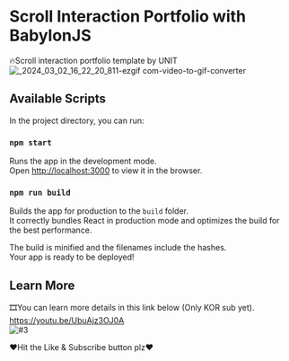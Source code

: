 # Scroll Interaction Portfolio with BabylonJS
🔥Scroll interaction portfolio template by UNIT \
![_2024_03_02_16_22_20_811-ezgif com-video-to-gif-converter](https://github.com/UN1TOne/WebGLInteractionPortfolio/assets/154226870/acaa5c65-0855-4c5b-a7ee-7eaceb0ce585)

## Available Scripts

In the project directory, you can run:

### `npm start`

Runs the app in the development mode.\
Open [http://localhost:3000](http://localhost:3000) to view it in the browser.

### `npm run build`

Builds the app for production to the `build` folder.\
It correctly bundles React in production mode and optimizes the build for the best performance.

The build is minified and the filenames include the hashes.\
Your app is ready to be deployed!

## Learn More

🎞You can learn more details in this link below (Only KOR sub yet).\
https://youtu.be/UbuAjz3OJ0A  \
![#3](https://github.com/UN1TOne/BabylonReactReusableTemplate/assets/154226870/8e5a219a-b8fb-4716-8575-56f2bf7a0d02)

❤Hit the Like & Subscribe button plz❤  
